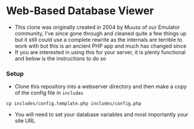 # Web-Based Database Viewer

* This clone was originally created in 2004 by Muuss of our Emulator community, I've since gone through and cleaned quite a few things up but it still could use a complete rewrite as the internals are terrible to work with but this is an ancient PHP app and much has changed since
* If you are interested in using this for your server, it is plenty functional and below is the instructions to do so

### Setup

* Clone this repository into a webserver directory and then make a copy of the config file in `includes`

```cp includes/config.template.php includes/config.php```

* You will need to set your database variables and most importantly your site URL
